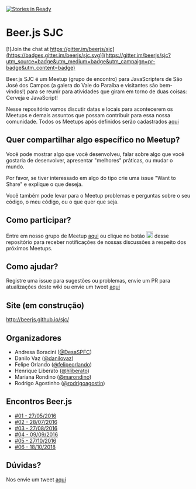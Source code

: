 [![Stories in Ready](https://badge.waffle.io/beerjs/sjc.png?label=ready&title=Ready)](https://waffle.io/beerjs/sjc)
# Beer.js SJC

[![Join the chat at https://gitter.im/beerjs/sjc](https://badges.gitter.im/beerjs/sjc.svg)](https://gitter.im/beerjs/sjc?utm_source=badge&utm_medium=badge&utm_campaign=pr-badge&utm_content=badge)

Beer.js SJC é um Meetup (grupo de encontro) para JavaScripters de São José dos Campos (a galera do Vale do Paraíba e visitantes são bem-vindos!) para se reunir para atividades que giram em torno de duas coisas: Cerveja e JavaScript!

Nesse repositório vamos discutir datas e locais para acontecerem os Meetups e demais assuntos que possam contribuir para essa nossa comunidade. Todos os Meetups após definidos serão cadastrados [aqui](http://www.meetup.com/Beer-js-SJC/)

## Quer compartilhar algo específico no Meetup?

Você pode mostrar algo que você desenvolveu, falar sobre algo que você gostaria de desenvolver, apresentar "melhores" práticas, ou mudar o mundo.

Por favor, se tiver interessado em algo do tipo crie uma issue "Want to Share" e explique o que deseja.

Você também pode levar para o Meetup problemas e perguntas sobre o seu código, o meu código, ou o que quer que seja.

## Como participar?

Entre em  nosso grupo de Meetup [aqui](http://www.meetup.com/Beer-js-SJC/) ou clique no botão <img src="http://beerjs.github.io/sf/assets/watch.png" height="18"/> desse repositório para receber notificações de nossas discussões à respeito dos próximos Meetups.

## Como ajudar?

Registre uma issue para sugestões ou problemas, envie um PR para atualizações deste wiki ou envie um tweet [aqui](https://twitter.com/BeerJSSJC)

## Site (em construção)

http://beerjs.github.io/sjc/

## Organizadores

- Andresa Boracini ([@DesaSPFC](https://github.com/DesaSPFC))
- Danilo Vaz ([@danilovaz](https://github.com/danilovaz))
- Felipe Orlando ([@felipeorlando](https://github.com/felipeorlando))
- Henrique Liberato ([@hliberato](https://github.com/hliberato))
- Mariana Rondino ([@marondino](https://github.com/marondino))
- Rodrigo Agostinho ([@rodrigoagostin](https://github.com/rodrigoagostin))

## Encontros Beer.js
- [#01 - 27/05/2016](https://www.meetup.com/Beer-JS-SJC/events/230714621/)
- [#02 - 28/07/2016](https://www.meetup.com/Beer-JS-SJC/events/232388019/)
- [#03 - 27/08/2016](https://www.meetup.com/Beer-JS-SJC/events/233397768/)
- [#04 - 09/09/2016](https://www.meetup.com/Beer-JS-SJC/events/233887217/)
- [#05 - 27/10/2016](https://www.meetup.com/Beer-JS-SJC/events/234940500/)
- [#06 - 18/10/2018](https://www.meetup.com/Beer-JS-SJC/events/254687152/)


## Dúvidas?

Nos envie um tweet [aqui](https://twitter.com/BeerJSSJC)
